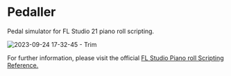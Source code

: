 # Pedaller
Pedal simulator for FL Studio 21 piano roll scripting.

![2023-09-24 17-32-45 - Trim](https://github.com/Everither/Pedaller/assets/122586326/39239b0b-951d-4d87-8533-d1dcabb435ba)

For further information, please visit the official [FL Studio Piano roll Scripting Reference.](https://www.image-line.com/fl-studio-learning/fl-studio-online-manual/html/pianoroll_scripting_api.htm)
 
